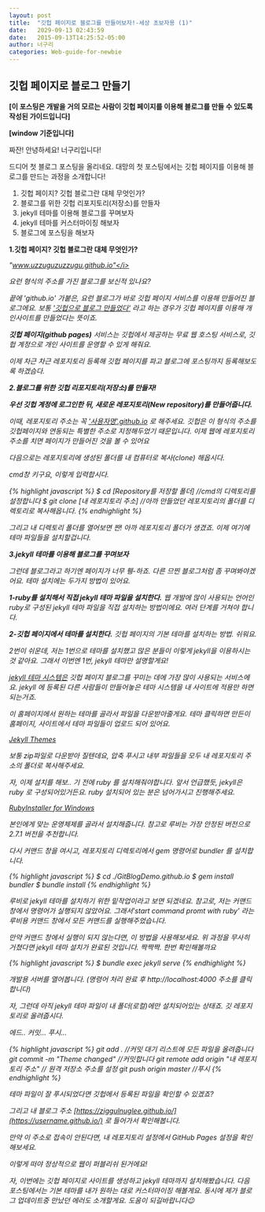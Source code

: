 ```yaml
---
layout: post
title:  "깃헙 페이지로 블로그를 만들어보자!-세상 초보자용 (1)"
date:   2029-09-13 02:43:59
date:   2015-09-13T14:25:52-05:00
author: 너구리
categories: Web-guide-for-newbie
---
```


<h2>깃헙 페이지로 블로그 만들기</h2>

<b>[이 포스팅은 개발을 거의 모르는 사람이 깃헙 페이지를 이용해 블로그를 만들 수 있도록 작성된 가이드입니다]</b>

<b>[window 기준입니다]</b>

짜잔! 안녕하세요! 너구리입니다!

드디어 첫 블로그 포스팅을 올리네요. 대망의 첫 포스팅에서는 깃헙 페이지를 이용해 블로그를 만드는 과정을 소개합니다!

<ol>
<li>깃헙 페이지? 깃헙 블로그란 대체 무엇인가?</li>
<li>블로그를 위한 깃헙 리포지토리(저장소)를 만들자</li>
<li>jekyll 테마를 이용해 블로그를 꾸며보자</li>
<li>jekyll 테마를 커스터마이징 해보자</li>
<li>블로그에 포스팅을 해보자</li>
</ol>

<b>1.깃헙 페이지? 깃헙 블로그란 대체 무엇인가?</b>

<i>"www.uzzuguzuzzugu.github.io"</i>

요런 형식의 주소를 가진 블로그를 보신적 있나요?

끝에 'github.io' 가붙은, 요런 블로그가 바로 깃헙 페이지 서비스를 이용해 만들어진 블로그에요. 보통 <ins>'깃헙으로 블로그 만들었다'</ins> 라고 하는 경우가 깃헙 페이지를 이용해 개인사이트를 만들었다는 뜻이죠.

<b>깃헙 페이지(github pages)</b> 서비스는 깃헙에서 제공하는 무료 웹 호스팅 서비스로, 깃헙 계정으로 개인 사이트를 운영할 수 있게 해줘요.

이제 차근 차근 레포지토리 등록해 깃헙 페이지를 파고 블로그에 포스팅까지 등록해보도록 하겠슴다.

<b>2.블로그를 위한 깃헙 리포지토리(저장소)를 만들자!</b>

<b> 우선 깃헙 계정에 로그인한 뒤, 새로운 레포지토리(New repository)를 만들어줍니다. </b>

이때, 레포지토리 주소는 꼭 <ins>'사용자명'.github.io</ins> 로 해주세요.
깃헙은 이 형식의 주소를 깃헙페이지와 연동되는 특별한 주소로 지정해두었기 때문입니다.
이제 웹에 레포지토리 주소를 치면 페이지가 만들어진 것을 볼 수 있어요

다음으로는 레포지토리에 생성된 폴더를 내 컴퓨터로 복사(clone) 해옵시다.

cmd창 키구요, 이렇게 입력합시다.

{% highlight javascript %}
$ cd [Repository를 저장할 폴더] //cmd의 디렉토리를 설정합니다
$ git clone [내 레포지토리 주소] //아까 만들었던 레포지토리의 폴더를 디렉토리로 복사해옵니다.
{% endhighlight %}

그리고 내 디렉토리 폴더를 열어보면 짠! 아까 레포지토리 폴더가 생겼죠. 이제 여기에 테마 파일들을 설치할겁니다.

<b>3.jekyll 테마를 이용해 블로그를 꾸며보자</b>

그런데 블로그라고 하기엔 페이지가 너무 휑-하죠.
다른 므찐 블로그처럼 좀 꾸며봐야겠어요.
테마 설치에는 두가지 방법이 있어요.

<b>1-ruby를 설치해서 직접 jekyll 테마 파일을 설치한다.</b>
웹 개발에 많이 사용되는 언어인 ruby로 구성된 jekyll 테마 파일을 직접 설치하는 방법이에요. 여러 단계를 거쳐야 합니다.

<b>2-깃헙 페이지에서 테마를 설치한다.</b>
깃헙 페이지의 기본 테마를 설치하는 방법. 쉬워요.

2번이 쉬운데, 저는 1번으로 테마를 설치했고 많은 분들이 이렇게 jekyll을 이용하시는 것 같아요. 그래서 이번엔 1번, jekyll 테마만 설명할게요!

<ins>jekyll 테마 시스템은</ins> 깃헙 페이지 블로그를 꾸미는 데에 가장 많이 사용되는 서비스에요. jekyll 에 등록된 다른 사람들이 만들어놓은 테마 시스템을 내 사이트에 적용만 하면 되는거죠.

이 홈페이지에서 원하는 테마를 골라서 파일을 다운받아줄게요.
테마 클릭하면 만든이 홈페이지, 사이트에서 테마 파일들이 업로드 되어 있어요.

[Jekyll Themes](http://jekyllthemes.org/)

보통 zip파일로 다운받아 질텐데요, 압축 푸시고 내부 파일들을 모두 내 레포지토리 주소의 폴더로 복사해주세요.

자, 이제 설치를 해보.. 기 전에 ruby 를 설치해줘야합니다.
앞서 언급했듯, jekyll은 ruby 로 구성되어있거든요.
ruby 설치되어 있는 분은 넘어가시고 진행해주세요.

[RubyInstaller for Windows](https://rubyinstaller.org/)

본인에게 맞는 운영체제를 골라서 설치해줍니다. 참고로 루비는 가장 안정된 버전으로 2.7.1 버전을 추천합니다.

다시 커맨드 창을 여시고, 레포지토리 디렉토리에서 gem 명령어로 bundler 를 설치합니다.

{% highlight javascript %}
$ cd ./GitBlogDemo.github.io
$ gem install bundler
\$ bundle install
{% endhighlight %}

루비로 jekyll 테마를 설치하기 위한 밑작업이라고 보면 되겠네요.
참고로, 저는 커맨드 창에서 명령어가 실행되지 않았어요. 그래서'start command promt with ruby' 라는 루비용 커맨드 창에서 모든 커맨드를 실행해주었습니다.

만약 커맨드 창에서 실행이 되지 않는다면, 이 방법을 사용해보세요.
위 과정을 무사히 거쳤다면 jekyll 테마 설치가 완료된 것입니다. 짝짝짝.
한번 확인해볼까요

{% highlight javascript %}
\$ bundle exec jekyll serve
{% endhighlight %}

개발용 서버를 열어봅니다. (명령어 처리 완료 후 http://localhost:4000 주소를 클릭합니다)

자, 그런데 아직 jekyll 테마 파일이 내 폴더(로컬)에만 설치되어있는 상태죠. 깃 레포지토리로 올려줍시다.

에드.. 커밋... 푸시...

{% highlight javascript %}
git add . //커밋 대기 리스트에 모든 파일을 올려줍니다
git commit -m "Theme changed" //커밋합니다
git remote add origin "내 레포지토리 주소" // 원격 저장소 주소를 설정
git push origin master //푸시
{% endhighlight %}

테마 파일이 잘 푸시되었다면 깃헙에서 등록된 파일을 확인할 수 있겠죠?

그리고 내 블로그 주소
[https://ziggulnuglee.github.io/](https://username.github.io/)
로 들어가서 확인해봅니다.

만약 이 주소로 접속이 안된다면, 내 레포지토리 설정에서 GitHub Pages 설정을 확인해보세요.

이렇게 떠야 정상적으로 웹이 퍼블리쉬 된거에요!

자, 이번에는 깃헙 페이지로 사이트를 생성하고 jekyll 테마까지 설치해봤습니다. 다음 포스팅에서는 기본 테마를 내가 원하는 대로 커스터마이징 해볼게요. 동시에 제가 블로그 업데이트중 만났던 에러도 소개할게요. 도움이 되길바랍니다😉
